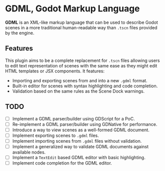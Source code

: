 # GDML, Godot Markup Language
**GDML** is an XML-like markup language that can be used to describe Godot scenes in a more traditional human-readable way than `.tscn` files provided by the engine.

## Features
This plugin aims to be a complete replacement for `.tscn` files allowing users to edit text representation of scenes with the same ease as they might edit HTML templates or JSX components. It features:

- Importing and exporting scenes from and into a new `.gdml` format.
- Built-in editor for scenes with syntax highlighting and code completion.
- Validation based on the same rules as the Scene Dock warnings.

## TODO
- [ ] Implement a GDML parser/builder using GDScript for a PoC.
- [ ] Re-implement a GDML parser/builder using GDNative for performance.
- [ ] Introduce a way to view scenes as a well-formed GDML document.
- [ ] Implement exporting scenes to `.gdml` files.
- [ ] Implement importing scenes from `.gdml` files without validation.
- [ ] Implement a generalized way to validate GDML documents against available nodes.
- [ ] Implement a `TextEdit` based GDML editor with basic highlighting.
- [ ] Implement code completion for the GDML editor.
